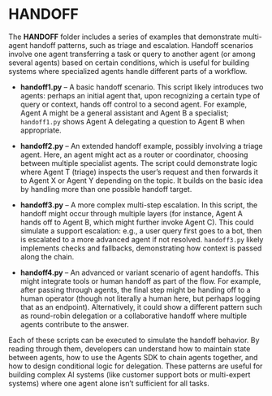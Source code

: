 # HANDOFF

The **HANDOFF** folder includes a series of examples that demonstrate multi-agent handoff patterns, such as triage and escalation. Handoff scenarios involve one agent transferring a task or query to another agent (or among several agents) based on certain conditions, which is useful for building systems where specialized agents handle different parts of a workflow.

-   **handoff1.py** – A basic handoff scenario. This script likely introduces two agents: perhaps an initial agent that, upon recognizing a certain type of query or context, hands off control to a second agent. For example, Agent A might be a general assistant and Agent B a specialist; `handoff1.py` shows Agent A delegating a question to Agent B when appropriate.
    
-   **handoff2.py** – An extended handoff example, possibly involving a triage agent. Here, an agent might act as a router or coordinator, choosing between multiple specialist agents. The script could demonstrate logic where Agent T (triage) inspects the user’s request and then forwards it to Agent X or Agent Y depending on the topic. It builds on the basic idea by handling more than one possible handoff target.
    
-   **handoff3.py** – A more complex multi-step escalation. In this script, the handoff might occur through multiple layers (for instance, Agent A hands off to Agent B, which might further invoke Agent C). This could simulate a support escalation: e.g., a user query first goes to a bot, then is escalated to a more advanced agent if not resolved. `handoff3.py` likely implements checks and fallbacks, demonstrating how context is passed along the chain.
    
-   **handoff4.py** – An advanced or variant scenario of agent handoffs. This might integrate tools or human handoff as part of the flow. For example, after passing through agents, the final step might be handing off to a human operator (though not literally a human here, but perhaps logging that as an endpoint). Alternatively, it could show a different pattern such as round-robin delegation or a collaborative handoff where multiple agents contribute to the answer.
    

Each of these scripts can be executed to simulate the handoff behavior. By reading through them, developers can understand how to maintain state between agents, how to use the Agents SDK to chain agents together, and how to design conditional logic for delegation. These patterns are useful for building complex AI systems (like customer support bots or multi-expert systems) where one agent alone isn’t sufficient for all tasks.